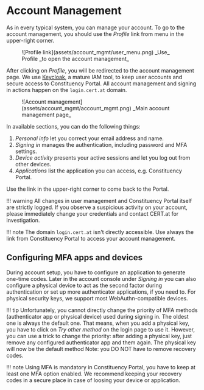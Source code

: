 # Account Management

As in every typical system, you can manage your account. To go to the account management,
you should use the _Profile_ link from menu in the upper-right corner.

<figure markdown="span">![Profile link](assets/account_mgmt/user_menu.png)
_Use_ Profile _to open the account management_</figure>

After clicking on _Profile_, you will be redirected to the account management page. We use
[Keycloak](https://www.keycloak.org/), a mature IAM tool, to keep user accounts and secure access
to Constituency Portal. All account management and signing in actions happen on the
`login.cert.at` domain.

<figure markdown="span">![Account management](assets/account_mgmt/account_mgmt.png)
_Main account management page_</figure>

In available sections, you can do the following things:

1. _Personal info_ let you correct your email address and name.
2. _Signing in_ manages the authentication, including password and MFA settings.
3. _Device activity_ presents your active sessions and let you log out from other devices.
4. _Applications_ list the application you can access, e.g. Constituency Portal.

Use the link in the upper-right corner to come back to the Portal.

!!! warning
    All changes in user management and Constituency Portal itself are strictly logged. If you
    observe a suspicious activity on your account, please immediately change your credentials
    and contact CERT.at for investigation.

!!! note
    The domain `login.cert.at` isn't directly accessible. Use always the link from Constituency
    Portal to access your account management.

## Configuring MFA apps and devices

During account setup, you have to configure an application to generate one-time codes. Later in the
account console under _Signing in_ you can also configure a physical device to act as the second
factor during authentication or set up more authenticator applications, if you need to. For physical
security keys, we support most WebAuthn-compatible devices.

!!! tip
    Unfortunately, you cannot directly change the priority of MFA methods (authenticator app or
    physical device) used during signing in. The oldest one is always the default one. That means,
    when you add a physical key, you have to click on _Try other method_ on the login page to use it.
    However, you can use a trick to change the priority: after adding a physical key, just remove
    any configured authenticator app and them again. The physical key will now be the default method
    Note: you DO NOT have to remove recovery codes.

!!! note
    Using MFA is mandatory in Constituency Portal, you have to keep at least one MFA option enabled.
    We recommend keeping your recovery codes in a secure place in case of loosing your device or
    application.